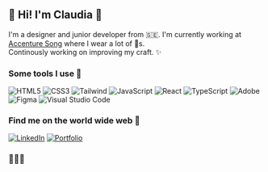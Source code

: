 ## 👋 Hi! I'm Claudia :sunflower:


I'm a designer and junior developer from 🇸🇪. I'm currently working at [Accenture Song](https://www.accenture.com/se-en/about/accenture-song-index) where I wear a lot of 🎩s. <br/>
Continously working on improving my craft. ✨ 

### Some tools I use :seedling:

<img alt="HTML5" src="https://img.shields.io/badge/html5%20-%23E34F26.svg?&style=for-the-badge&logo=html5&logoColor=white"/> <img alt="CSS3" src="https://img.shields.io/badge/css3%20-%231572B6.svg?&style=for-the-badge&logo=css3&logoColor=white"/> <img alt="Tailwind" src="https://img.shields.io/badge/Tailwind_CSS-38B2AC?style=for-the-badge&logo=tailwind-css&logoColor=white"> <img alt="JavaScript" src="https://img.shields.io/badge/javascript%20-%23323330.svg?&style=for-the-badge&logo=javascript&logoColor=%23F7DF1E"/> <img alt="React" src="https://img.shields.io/badge/react%20-%2320232a.svg?&style=for-the-badge&logo=react&logoColor=%2361DAFB"/> <img alt="TypeScript" src="https://img.shields.io/badge/typescript%20-%23007ACC.svg?&style=for-the-badge&logo=typescript&logoColor=white"/> <img alt="Adobe" src="https://img.shields.io/badge/adobe%20-%23FF0000.svg?&style=for-the-badge&logo=adobe&logoColor=white"/> <img alt="Figma" src="https://img.shields.io/badge/figma%20-%231d30c2.svg?&style=for-the-badge&logo=figma&logoColor=white"/> <img alt="Visual Studio Code" src="https://img.shields.io/badge/Visual%20Studio%20Code-7b3de0.svg?&style=for-the-badge&logo=visual-studio-code&logoColor=white"/> 

### Find me on the world wide web 💐
[<img alt="LinkedIn" src="https://img.shields.io/badge/Linkedin-0A66C2?style=for-the-badge&logo=twitter&logoColor=white"/>](https://www.linkedin.com/in/claudia-jager) [<img alt="Portfolio" src="https://img.shields.io/badge/Portfolio-c951a3?style=for-the-badge&logo=twitter&logoColor=white"/>](https://claudiajaeger.azurewebsites.net/)

### 🪷🪷🪷

<!--
**claudiajaeger/claudiajaeger** is a ✨ _special_ ✨ repository because its `README.md` (this file) appears on your GitHub profile.

Here are some ideas to get you started:

- 🔭 I’m currently working on ...
- 🌱 I’m currently learning ...
- 👯 I’m looking to collaborate on ...
- 🤔 I’m looking for help with ...
- 💬 Ask me about ...
- 📫 How to reach me: ...
- 😄 Pronouns: ...
- ⚡ Fun fact: ...
-->
